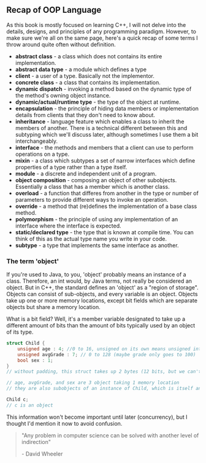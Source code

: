 ## Recap of OOP Language

As this book is mostly focused on learning C++, I will not delve into the details, designs, and principles of any programming paradigm. However, to make sure we're all on the same page, here's a quick recap of some terms I throw around quite often without definition.

* **abstract class** - a class which does not contains its entire implementation.
* **abstract data type** - a module which defines a type
* **client** - a user of a type. Basically not the implementor.
* **concrete class** - a class that contains its implementation.
* **dynamic dispatch** - invoking a method based on the dynamic type of the method's owning object instance.
* **dynamic/actual/runtime type** - the type of the object at runtime.
* **encapsulation** - the principle of hiding data members or implementation details from clients that they don't need to know about.
* **inheritance** - language feature which enables a class to inherit the members of another. There is a technical different between this and subtyping which we'll discuss later, although sometimes I use them a bit interchangeably. 
* **interface** - the methods and members that a client can use to perform operations on a type.
* **mixin** - a class which subtypes a set of narrow interfaces which define properties of a type rather than a type itself.
* **module** - a discrete and independent unit of a program.
* **object composition** - composing an object of other subobjects. Essentially a class that has a member which is another class.
* **overload** - a function that differes from another in the type or number of parameters to provide different ways to invoke an operation.
* **override** - a method that (re)defines the implementation of a base class method.
* **polymorphism** - the principle of using any implementation of an interface where the interface is expected.
* **static/declared type** - the type that is known at compile time. You can think of this as the actual type name you write in your code.
* **subtype** - a type that implements the same interface as another.

### The term 'object'

If you're used to Java, to you, 'object' probably means an instance of a class. 
Therefore, an int would, by Java terms, not really be considered an object. 
But in C++, the standard defines an 'object' as a "region of storage". 
Objects can consist of sub-objects, and every variable is an object. Objects take up one or more memory locations, except bit fields which are separate objects but share a memory location.

What is a bit field? Well, it's a member variable designated to take up a different amount of bits than the amount of bits typically used by an object of its type.

```C++
struct Child {
    unsigned age : 4; //0 to 16, unsigned on its own means unsigned int
    unsigned avgGrade : 7; // 0 to 128 (maybe grade only goes to 100)
    bool sex : 1;
}
// without padding, this struct takes up 2 bytes (12 bits, but we can't have 1.5 bytes)

// age, avgGrade, and sex are 3 object taking 1 memory location
// they are also subobjects of an instance of Child, which is itself an Object

Child c;
// c is an object
```

This information won't become important until later (concurrency), but I thought I'd mention it now to avoid confusion.

> "Any problem in computer science can be solved with another level of indirection"
>
> \- David Wheeler